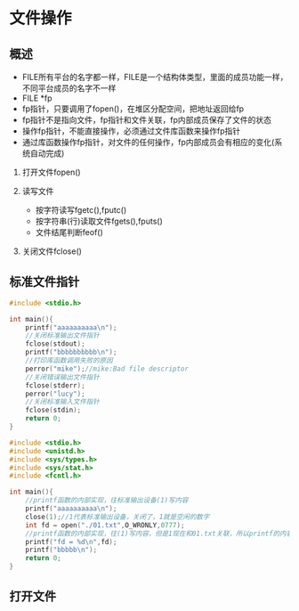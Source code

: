 # 文件操作

## 概述

- FILE所有平台的名字都一样，FILE是一个结构体类型，里面的成员功能一样，不同平台成员的名字不一样
- FILE *fp
- fp指针，只要调用了fopen()，在堆区分配空间，把地址返回给fp
- fp指针不是指向文件，fp指针和文件关联，fp内部成员保存了文件的状态
- 操作fp指针，不能直接操作，必须通过文件库函数来操作fp指针
- 通过库函数操作fp指针，对文件的任何操作，fp内部成员会有相应的变化(系统自动完成)

1. 打开文件fopen()

2. 读写文件

   

   - 按字符读写fgetc(),fputc()
   - 按字符串(行)读取文件fgets(),fputs()
   - 文件结尾判断feof()

3. 关闭文件fclose()

## 标准文件指针

```c
#include <stdio.h>

int main(){ 
	printf("aaaaaaaaaa\n");
	//关闭标准输出文件指针
	fclose(stdout);
	printf("bbbbbbbbbb\n");
	//打印库函数调用失败的原因
	perror("mike");//mike:Bad file descriptor
	//关闭错误输出文件指针
	fclose(stderr);
	perror("lucy");
	//关闭标准输入文件指针
	fclose(stdin);
	return 0;
}
```

```c
#include <stdio.h>
#include <unistd.h>
#include <sys/types.h>
#include <sys/stat.h>
#include <fcntl.h>

int main(){ 
	//printf函数的内部实现，往标准输出设备(1)写内容
	printf("aaaaaaaaaa\n");
	close(1);//1代表标准输出设备，关闭了，1就是空闲的数字
	int fd = open("./01.txt",O_WRONLY,0777);
	//printf函数的内部实现，往(1)写内容，但是1现在和01.txt关联，所以printf的内容写到01.txt
	printf("fd = %d\n",fd);
	printf("bbbbb\n");
	return 0;
}

```

## 打开文件

```c

```

